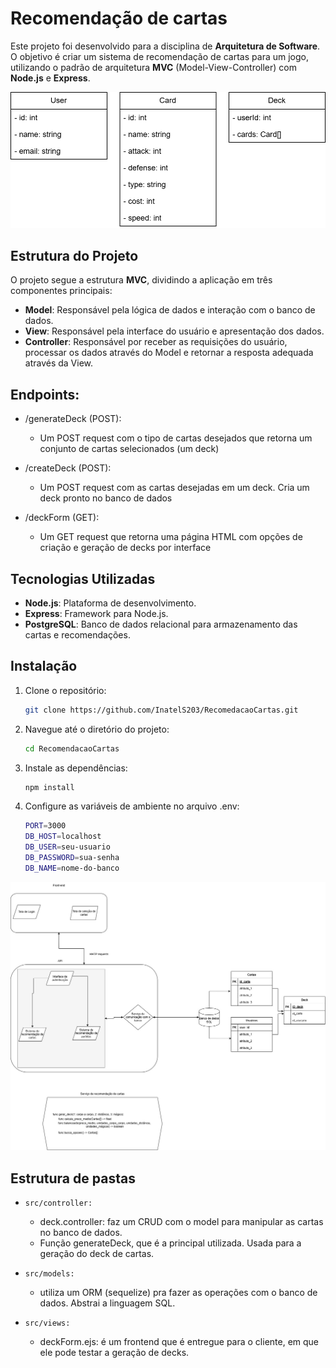 # Recomendação de cartas
Este projeto foi desenvolvido para a disciplina de **Arquitetura de Software**. O objetivo é criar um sistema de recomendação de cartas para um jogo, utilizando o padrão de arquitetura **MVC** (Model-View-Controller) com **Node.js** e **Express**.


![diagrama.png](../assets/Diagrama.png)
## Estrutura do Projeto

O projeto segue a estrutura **MVC**, dividindo a aplicação em três componentes principais:

- **Model**: Responsável pela lógica de dados e interação com o banco de dados.
- **View**: Responsável pela interface do usuário e apresentação dos dados.
- **Controller**: Responsável por receber as requisições do usuário, processar os dados através do Model e retornar a resposta adequada através da View.

## Endpoints:

- /generateDeck (POST):
    - Um POST request com o tipo de cartas desejados que retorna um conjunto de cartas selecionados (um deck)

- /createDeck (POST):
    - Um POST request com as cartas desejadas em um deck. Cria um deck pronto no banco de dados

- /deckForm (GET):
    - Um GET request que retorna uma página HTML com opções de criação e geração de decks por interface

## Tecnologias Utilizadas

- **Node.js**: Plataforma de desenvolvimento.
- **Express**: Framework para Node.js.
- **PostgreSQL**: Banco de dados relacional para armazenamento das cartas e recomendações.

## Instalação

1. Clone o repositório:
   ```bash
   git clone https://github.com/InatelS203/RecomedacaoCartas.git

2. Navegue até o diretório do projeto:
   ```bash
   cd RecomendacaoCartas
   ``` 

3. Instale as dependências:
    ```bash
    npm install
    ```

4. Configure as variáveis de ambiente no arquivo .env:
    ```bash
    PORT=3000
    DB_HOST=localhost
    DB_USER=seu-usuario
    DB_PASSWORD=sua-senha
    DB_NAME=nome-do-banco
    ```
![schema.png](../assets/schema.jpg)

## Estrutura de pastas

- ```src/controller:```
    - deck.controller: faz um CRUD com o model para manipular as cartas no banco de dados.
    - Função generateDeck, que é a principal utilizada. Usada para a geração do deck de cartas.

- ```src/models:``` 
    - utiliza um ORM (sequelize) pra fazer as operações com o banco de dados. Abstrai a linguagem SQL.

- ```src/views:```
    - deckForm.ejs: é um frontend que é entregue para o cliente, em que ele pode testar a geração de decks.